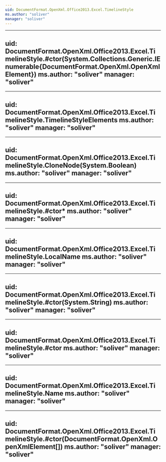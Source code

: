 ```yaml
---
uid: DocumentFormat.OpenXml.Office2013.Excel.TimelineStyle
ms.author: "soliver"
manager: "soliver"
---
```


---
uid: DocumentFormat.OpenXml.Office2013.Excel.TimelineStyle.#ctor(System.Collections.Generic.IEnumerable{DocumentFormat.OpenXml.OpenXmlElement})
ms.author: "soliver"
manager: "soliver"
---

---
uid: DocumentFormat.OpenXml.Office2013.Excel.TimelineStyle.TimelineStyleElements
ms.author: "soliver"
manager: "soliver"
---

---
uid: DocumentFormat.OpenXml.Office2013.Excel.TimelineStyle.CloneNode(System.Boolean)
ms.author: "soliver"
manager: "soliver"
---

---
uid: DocumentFormat.OpenXml.Office2013.Excel.TimelineStyle.#ctor*
ms.author: "soliver"
manager: "soliver"
---

---
uid: DocumentFormat.OpenXml.Office2013.Excel.TimelineStyle.LocalName
ms.author: "soliver"
manager: "soliver"
---

---
uid: DocumentFormat.OpenXml.Office2013.Excel.TimelineStyle.#ctor(System.String)
ms.author: "soliver"
manager: "soliver"
---

---
uid: DocumentFormat.OpenXml.Office2013.Excel.TimelineStyle.#ctor
ms.author: "soliver"
manager: "soliver"
---

---
uid: DocumentFormat.OpenXml.Office2013.Excel.TimelineStyle.Name
ms.author: "soliver"
manager: "soliver"
---

---
uid: DocumentFormat.OpenXml.Office2013.Excel.TimelineStyle.#ctor(DocumentFormat.OpenXml.OpenXmlElement[])
ms.author: "soliver"
manager: "soliver"
---
